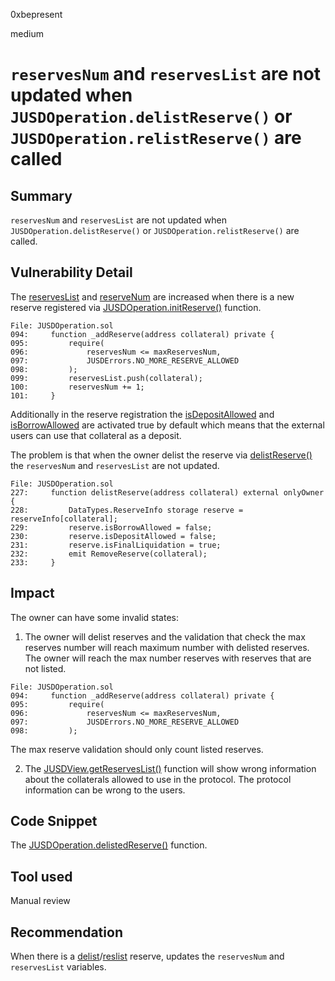 0xbepresent

medium

# `reservesNum` and `reservesList` are not updated when `JUSDOperation.delistReserve()` or `JUSDOperation.relistReserve()` are called

## Summary

`reservesNum` and `reservesList` are not updated when `JUSDOperation.delistReserve()` or `JUSDOperation.relistReserve()` are called.

## Vulnerability Detail

The [reservesList](https://github.com/sherlock-audit/2023-04-jojo/blob/main/JUSDV1/src/Impl/JUSDOperation.sol#LL99C9-L99C21) and [reserveNum](https://github.com/sherlock-audit/2023-04-jojo/blob/main/JUSDV1/src/Impl/JUSDOperation.sol#L100) are increased when there is a new reserve registered via [JUSDOperation.initReserve()](https://github.com/sherlock-audit/2023-04-jojo/blob/main/JUSDV1/src/Impl/JUSDOperation.sol#L59) function.

```solidity
File: JUSDOperation.sol
094:     function _addReserve(address collateral) private {
095:         require(
096:             reservesNum <= maxReservesNum,
097:             JUSDErrors.NO_MORE_RESERVE_ALLOWED
098:         );
099:         reservesList.push(collateral);
100:         reservesNum += 1;
101:     }
```

Additionally in the reserve registration the [isDepositAllowed](https://github.com/sherlock-audit/2023-04-jojo/blob/main/JUSDV1/src/Impl/JUSDOperation.sol#L88) and [isBorrowAllowed](https://github.com/sherlock-audit/2023-04-jojo/blob/main/JUSDV1/src/Impl/JUSDOperation.sol#LL89C34-L89C49) are activated true by default which means that the external users can use that collateral as a deposit.

The problem is that when the owner delist the reserve via [delistReserve()](https://github.com/sherlock-audit/2023-04-jojo/blob/main/JUSDV1/src/Impl/JUSDOperation.sol#LL227C14-L227C27) the `reservesNum` and `reservesList` are not updated.

```solidity
File: JUSDOperation.sol
227:     function delistReserve(address collateral) external onlyOwner {
228:         DataTypes.ReserveInfo storage reserve = reserveInfo[collateral];
229:         reserve.isBorrowAllowed = false;
230:         reserve.isDepositAllowed = false;
231:         reserve.isFinalLiquidation = true;
232:         emit RemoveReserve(collateral);
233:     }
```

## Impact

The owner can have some invalid states:

1. The owner will delist reserves and the validation that check the max reserves number will reach maximum number with delisted reserves. The owner will reach the max number reserves with reserves that are not listed.

```solidity
File: JUSDOperation.sol
094:     function _addReserve(address collateral) private {
095:         require(
096:             reservesNum <= maxReservesNum,
097:             JUSDErrors.NO_MORE_RESERVE_ALLOWED
098:         );
```

The max reserve validation should only count listed reserves.

2. The [JUSDView.getReservesList()](https://github.com/sherlock-audit/2023-04-jojo/blob/main/JUSDV1/src/Impl/JUSDView.sol#LL14C14-L14C29) function will show wrong information about the collaterals allowed to use in the protocol. The protocol information can be wrong to the users.


## Code Snippet

The [JUSDOperation.delistedReserve()](https://github.com/sherlock-audit/2023-04-jojo/blob/main/JUSDV1/src/Impl/JUSDOperation.sol#LL227C14-L227C27) function.


## Tool used

Manual review

## Recommendation

When there is a [delist](https://github.com/sherlock-audit/2023-04-jojo/blob/main/JUSDV1/src/Impl/JUSDOperation.sol#LL227C14-L227C27)/[reslist](https://github.com/sherlock-audit/2023-04-jojo/blob/main/JUSDV1/src/Impl/JUSDOperation.sol#L236) reserve, updates the `reservesNum` and `reservesList` variables.